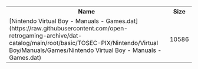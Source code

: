 <table>
<tr><th>Name</th><th>Size</th></tr>
<tr><td>[Nintendo Virtual Boy - Manuals - Games.dat](https://raw.githubusercontent.com/open-retrogaming-archive/dat-catalog/main/root/basic/TOSEC-PIX/Nintendo/Virtual Boy/Manuals/Games/Nintendo Virtual Boy - Manuals - Games.dat)</td><td>10586</td></tr>
</table>
